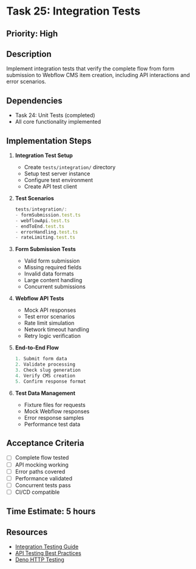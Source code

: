 # Task 25: Integration Tests

## Priority: High

## Description
Implement integration tests that verify the complete flow from form submission to Webflow CMS item creation, including API interactions and error scenarios.

## Dependencies
- Task 24: Unit Tests (completed)
- All core functionality implemented

## Implementation Steps

1. **Integration Test Setup**
   - Create `tests/integration/` directory
   - Setup test server instance
   - Configure test environment
   - Create API test client

2. **Test Scenarios**
   ```typescript
   tests/integration/:
   - formSubmission.test.ts
   - webflowApi.test.ts
   - endToEnd.test.ts
   - errorHandling.test.ts
   - rateLimiting.test.ts
   ```

3. **Form Submission Tests**
   - Valid form submission
   - Missing required fields
   - Invalid data formats
   - Large content handling
   - Concurrent submissions

4. **Webflow API Tests**
   - Mock API responses
   - Test error scenarios
   - Rate limit simulation
   - Network timeout handling
   - Retry logic verification

5. **End-to-End Flow**
   ```typescript
   1. Submit form data
   2. Validate processing
   3. Check slug generation
   4. Verify CMS creation
   5. Confirm response format
   ```

6. **Test Data Management**
   - Fixture files for requests
   - Mock Webflow responses
   - Error response samples
   - Performance test data

## Acceptance Criteria
- [ ] Complete flow tested
- [ ] API mocking working
- [ ] Error paths covered
- [ ] Performance validated
- [ ] Concurrent tests pass
- [ ] CI/CD compatible

## Time Estimate: 5 hours

## Resources
- [Integration Testing Guide](https://martinfowler.com/bliki/IntegrationTest.html)
- [API Testing Best Practices](https://testautomationu.applitools.com/exploring-service-apis-through-test-automation/)
- [Deno HTTP Testing](https://deno.land/manual/testing/http)